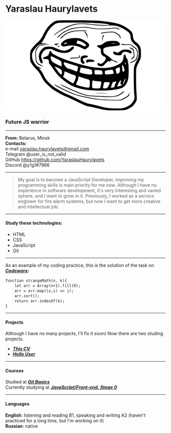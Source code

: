 
# Yaraslau Haurylavets

[![No face found](/TrollFace.jpg)](https://yaraslauhaurylavets.github.io/git_sandbox/surprise.html "I am too shy to post my own photo")

### Future JS warrior

************************************
**From:** Belarus, Minsk            
**Contacts:**                
e-mail yaraslau.haurylavets@gmail.com                  
Telegram @user_is_not_valid                 
GitHub https://github.com/YaraslauHaurylavets                
Discord @y1g1#7966   
                
*********************************

>My goal is to become a JavaScript Developer, improving my programming skills is main priority
for me now. Although I have no experience in software development, it's very interesting and varied
sphere, and I want to grow in it. Previously, I worked as a service engineer for fire alarm systems,
but now I want to get more creative and intellectual job.

***********************************

#### Study these technologies:
* HTML
* CSS
* JavaScript
* Git                                                                           

*****************************************

As an example of my coding practice, this is the solution of the task on ***[Codewars](https://www.codewars.com/kata/604517d65b464d000d51381f):***                 
```
function strangeMath(n, k){
    let arr = Array(n+1).fill(0);
    arr = arr.map((x,i) => i);
    arr.sort();
    return arr.indexOf(k);
} 
```

*******************************

#### Projects
Although I have no many projects, I'll fix it soon) Now there are two studing projects.                                                           
- ***[This CV](https://yaraslauhaurylavets.github.io/trial/cv.html/)***
- ***[Hello User](https://yaraslauhaurylavets.github.io/git_sandbox/)***

**********************************

#### Courses                                                                 
Studied at ***[Git Basics](https://learn.epam.com/detailsPage?id=16d7f2e7-cc80-4870-928e-400723f732bb)***                                     
Currently studying at ***[JavaScript/Front-end. Stage 0](https://rs.school/js-stage0/)***       
                         
*********************************

#### Languages                                                                               
**English**: listening and reading B1, speaking and writing A2 (haven't practiced for a long time, but I'm working on it)                     
**Russian**: native                                                          





 
 

